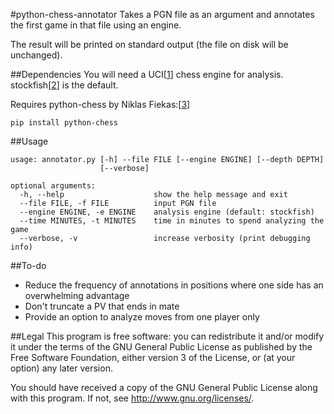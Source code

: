 #python-chess-annotator
Takes a PGN file as an argument and annotates the first game in that file
using an engine.

The result will be printed on standard output (the file on disk will be
unchanged).

##Dependencies
You will need a UCI[[1]] chess engine for analysis. stockfish[[2]] is the
default.

Requires python-chess by Niklas Fiekas:[[3]]
```
pip install python-chess
```

##Usage
```
usage: annotator.py [-h] --file FILE [--engine ENGINE] [--depth DEPTH]
                    [--verbose]

optional arguments:
  -h, --help					show the help message and exit
  --file FILE, -f FILE			input PGN file
  --engine ENGINE, -e ENGINE	analysis engine (default: stockfish)
  --time MINUTES, -t MINUTES	time in minutes to spend analyzing the game
  --verbose, -v					increase verbosity (print debugging info)
```

##To-do
- Reduce the frequency of annotations in positions where one side has an
  overwhelming advantage
- Don't truncate a PV that ends in mate
- Provide an option to analyze moves from one player only

##Legal
This program is free software: you can redistribute it and/or modify it
under the terms of the GNU General Public License as published by the
Free Software Foundation, either version 3 of the License, or (at your
option) any later version.

You should have received a copy of the GNU General Public License along
with this program.  If not, see <http://www.gnu.org/licenses/>.

[1]: https://chessprogramming.wikispaces.com/UCI
[2]: https://stockfishchess.org/download/
[3]: https://github.com/niklasf/python-chess
<!-- vim: ft=markdown -->

